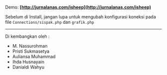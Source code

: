 Demo: **[http://jurnalanas.com/isheep](http://jurnalanas.com/isheep)**

Sebelum di Install, jangan lupa untuk mengubah konfigurasi koneksi pada file `Connections/sispak.php` dan `grafik.php`

-----

Di kembangkan oleh :

- M. Nassurohman 
- Pristi Sukmasetya 	
- Auliansa Muhammad 
- Ihda Husnayain 		
- Danialdi Wahyu	 	
	
